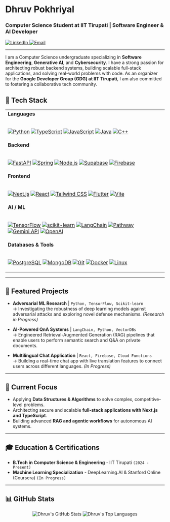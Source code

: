 # Dhruv Pokhriyal

### Computer Science Student at IIT Tirupati | Software Engineer & AI Developer

<p align="left">
  <a href="https://www.linkedin.com/in/dhruvpokhriyal" target="_blank">
    <img src="https://img.shields.io/badge/LinkedIn-0A66C2?style=for-the-badge&logo=linkedin&logoColor=white" alt="LinkedIn"/>
  </a>
  <a href="mailto:dhruvpokhriyaltech@gmail.com">
    <img src="https://img.shields.io/badge/Email-D14836?style=for-the-badge&logo=gmail&logoColor=white" alt="Email"/>
  </a>
</p>

---

I am a Computer Science undergraduate specializing in **Software Engineering**, **Generative AI**, and **Cybersecurity**. I have a strong passion for architecting robust backend systems, building scalable full-stack applications, and solving real-world problems with code. As an organizer for the **Google Developer Group (GDG) at IIT Tirupati**, I am also committed to fostering a collaborative tech community.

## 🔧 Tech Stack

<table>
  <tr>
    <td valign="top" width="100%">
      <strong>Languages</strong><br><br>
      <p align="left">
        <a href="https://www.python.org" target="_blank"><img src="https://img.shields.io/badge/python-3670A0?style=for-the-badge&logo=python&logoColor=ffdd54" alt="Python"/></a>
        <a href="https://www.typescriptlang.org/" target="_blank"><img src="https://img.shields.io/badge/typescript-%233178C6.svg?style=for-the-badge&logo=typescript&logoColor=white" alt="TypeScript"/></a>
        <a href="https://developer.mozilla.org/en-US/docs/Web/JavaScript" target="_blank"><img src="https://img.shields.io/badge/javascript-%23323330.svg?style=for-the-badge&logo=javascript&logoColor=%23F7DF1E" alt="JavaScript"/></a>
        <a href="https://www.java.com" target="_blank"><img src="https://img.shields.io/badge/java-%23ED8B00.svg?style=for-the-badge&logo=java&logoColor=white" alt="Java"/></a>
        <a href="https://isocpp.org/" target="_blank"><img src="https://img.shields.io/badge/c++-%2300599C.svg?style=for-the-badge&logo=c%2B%2B&logoColor=white" alt="C++"/></a>
      </p>
    </td>
  </tr>
  <tr>
    <td valign="top" width="100%">
      <strong>Backend</strong><br><br>
      <p align="left">
        <a href="https://fastapi.tiangolo.com/" target="_blank"><img src="https://img.shields.io/badge/FastAPI-005571?style=for-the-badge&logo=fastapi" alt="FastAPI"/></a>
        <a href="https://spring.io/" target="_blank"><img src="https://img.shields.io/badge/spring-%236DB33F.svg?style=for-the-badge&logo=spring&logoColor=white" alt="Spring"/></a>
        <a href="https://nodejs.org" target="_blank"><img src="https://img.shields.io/badge/node.js-%23339933.svg?style=for-the-badge&logo=node.js&logoColor=white" alt="Node.js"/></a>
        <a href="https://supabase.com/" target="_blank"><img src="https://img.shields.io/badge/Supabase-3ECF8E?style=for-the-badge&logo=supabase&logoColor=white" alt="Supabase"/></a>
        <a href="https://firebase.google.com/" target="_blank"><img src="https://img.shields.io/badge/firebase-%23039BE5.svg?style=for-the-badge&logo=firebase&logoColor=white" alt="Firebase"/></a>
      </p>
    </td>
  </tr>
  <tr>
    <td valign="top" width="100%">
      <strong>Frontend</strong><br><br>
      <p align="left">
        <a href="https://nextjs.org/" target="_blank"><img src="https://img.shields.io/badge/Next.js-000000?style=for-the-badge&logo=nextdotjs&logoColor=white" alt="Next.js"/></a>
        <a href="https://react.dev/" target="_blank"><img src="https://img.shields.io/badge/react-%2320232a.svg?style=for-the-badge&logo=react&logoColor=%2361DAFB" alt="React"/></a>
        <a href="https://tailwindcss.com/" target="_blank"><img src="https://img.shields.io/badge/tailwindcss-%2338B2AC.svg?style=for-the-badge&logo=tailwind-css&logoColor=white" alt="Tailwind CSS"/></a>
        <a href="https://flutter.dev" target="_blank"><img src="https://img.shields.io/badge/flutter-%2302569B.svg?style=for-the-badge&logo=flutter&logoColor=white" alt="Flutter"/></a>
        <a href="https://vitejs.dev/" target="_blank"><img src="https://img.shields.io/badge/vite-%23646CFF.svg?style=for-the-badge&logo=vite&logoColor=white" alt="Vite"/></a>
      </p>
    </td>
  </tr>
    <tr>
    <td valign="top" width="100%">
      <strong>AI / ML</strong><br><br>
      <p align="left">
        <a href="https://www.tensorflow.org" target="_blank"><img src="https://img.shields.io/badge/TensorFlow-%23FF6F00.svg?style=for-the-badge&logo=tensorflow&logoColor=white" alt="TensorFlow"/></a>
        <a href="https://scikit-learn.org/" target="_blank"><img src="https://img.shields.io/badge/scikit--learn-%23F7931E.svg?style=for-the-badge&logo=scikit-learn&logoColor=white" alt="scikit-learn"/></a>
        <a href="https://python.langchain.com/" target="_blank"><img src="https://img.shields.io/badge/LangChain-4495D5?style=for-the-badge" alt="LangChain"/></a>
        <a href="https://pathway.com/" target="_blank"><img src="https://img.shields.io/badge/Pathway-5F55EE?style=for-the-badge" alt="Pathway"/></a>
        <a href="https://ai.google.dev/" target="_blank"><img src="https://img.shields.io/badge/Gemini_API-4285F4?style=for-the-badge&logo=google-gemini&logoColor=white" alt="Gemini API"/></a>
        <a href="https://openai.com/" target="_blank"><img src="https://img.shields.io/badge/OpenAI-412991?style=for-the-badge&logo=openai&logoColor=white" alt="OpenAI"/></a>
      </p>
    </td>
  </tr>
  <tr>
    <td valign="top" width="100%">
      <strong>Databases & Tools</strong><br><br>
      <p align="left">
        <a href="https://www.postgresql.org" target="_blank"><img src="https://img.shields.io/badge/postgresql-%23316192.svg?style=for-the-badge&logo=postgresql&logoColor=white" alt="PostgreSQL"/></a>
        <a href="https://www.mongodb.com/" target="_blank"><img src="https://img.shields.io/badge/MongoDB-%234EA94B.svg?style=for-the-badge&logo=mongodb&logoColor=white" alt="MongoDB"/></a>
        <a href="https://git-scm.com/" target="_blank"><img src="https://img.shields.io/badge/git-%23F05033.svg?style=for-the-badge&logo=git&logoColor=white" alt="Git"/></a>
        <a href="https://www.docker.com/" target="_blank"><img src="https://img.shields.io/badge/docker-%232496ED.svg?style=for-the-badge&logo=docker&logoColor=white" alt="Docker"/></a>
        <a href="https://www.linux.org/" target="_blank"><img src="https://img.shields.io/badge/Linux-FCC624?style=for-the-badge&logo=linux&logoColor=black" alt="Linux"/></a>
      </p>
    </td>
  </tr>
</table>

---

## 🚀 Featured Projects

-   **Adversarial ML Research** | `Python, TensorFlow, Scikit-learn` <br>
    → Investigating the robustness of deep learning models against adversarial attacks and exploring novel defense mechanisms. *(Research in Progress)*

-   **AI-Powered QnA Systems** | `LangChain, Python, VectorDBs` <br>
    → Engineered Retrieval-Augmented Generation (RAG) pipelines that enable users to perform semantic search and Q&A on private documents.

-   **Multilingual Chat Application** | `React, Firebase, Cloud Functions` <br>
    → Building a real-time chat app with live translation features to connect users across different languages. *(In Progress)*

---

## 🌱 Current Focus

-   Applying **Data Structures & Algorithms** to solve complex, competitive-level problems.
-   Architecting secure and scalable **full-stack applications with Next.js and TypeScript**.
-   Building advanced **RAG and agentic workflows** for autonomous AI systems.

---

## 🎓 Education & Certifications

-   **B.Tech in Computer Science & Engineering** - IIT Tirupati `(2024 - Present)`
-   **Machine Learning Specialization** - DeepLearning.AI & Stanford Online (Coursera) `(In Progress)`

---

## 📊 GitHub Stats

<p align="center">
  <img src="https://github-readme-stats.vercel.app/api?username=DhruvPokhriyal&show_icons=true&theme=radical&rank_icon=github" alt="Dhruv's GitHub Stats" />
  <img src="https://github-readme-stats.vercel.app/api/top-langs/?username=DhruvPokhriyal&layout=compact&theme=radical" alt="Dhruv's Top Languages" />
</p>
